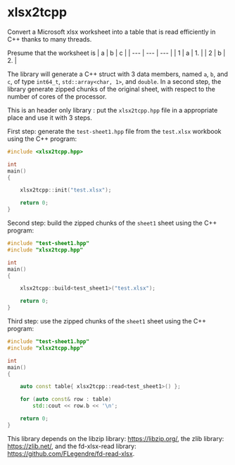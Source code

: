 # xlsx2tcpp
Convert a Microsoft xlsx worksheet into a table that is read efficiently in C++ thanks to many threads.

Presume that the worksheet is
|  a  |  b  |  c  |
| --- | --- | --- |
|  1  |  a  |  1. |
|  2  |  b  |  2. |

The library will generate a C++ struct with 3 data members, named `a`, `b`, and `c`, of type `int64_t`, `std::array<char, 1>`, and `double`. In a second step, the library generate zipped chunks of the original sheet, with respect to the number of cores of the processor.

This is an header only library : put the `xlsx2tcpp.hpp` file in a appropriate place and use it with 3 steps.

First step: generate the `test-sheet1.hpp` file from the `test.xlsx` workbook using the C++ program:
```C++
#include <xlsx2tcpp.hpp>

int
main()
{

    xlsx2tcpp::init("test.xlsx");

    return 0;
}
```

Second step: build the zipped chunks of the `sheet1` sheet using the C++ program:
```C++
#include "test-sheet1.hpp"
#include "xlsx2tcpp.hpp"

int
main()
{

    xlsx2tcpp::build<test_sheet1>("test.xlsx");

    return 0;
}
```

Third step: use the zipped chunks of the `sheet1` sheet using the C++ program:
```C++
#include "test-sheet1.hpp"
#include "xlsx2tcpp.hpp"

int
main()
{

    auto const table{ xlsx2tcpp::read<test_sheet1>() };

    for (auto const& row : table)
        std::cout << row.b << '\n';

    return 0;
}
```

This library depends on the libzip library: https://libzip.org/, the zlib library: https://zlib.net/, and the fd-xlsx-read library: https://github.com/FLegendre/fd-read-xlsx.
